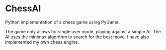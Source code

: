 # ChessAI

Python implementation of a chess game using PyGame.

The game only allows for single user mode, playing against a simple AI. The AI uses the minimax algorithm to search for the best move.
I have also implemented my own chess engine.

